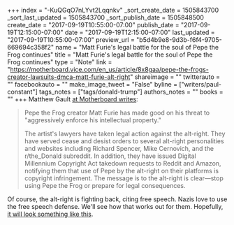 +++
index = "-KuQGqO7nLYvt2Lqqnkv"
_sort_create_date = 1505843700
_sort_last_updated = 1505843700
_sort_publish_date = 1505848500
create_date = "2017-09-19T10:55:00-07:00"
publish_date = "2017-09-19T12:15:00-07:00"
date = "2017-09-19T12:15:00-07:00"
last_updated = "2017-09-19T10:55:00-07:00"
preview_url = "b5d4b9e8-9d3b-f6f4-9705-669694c358f2"
name = "Matt Furie's legal battle for the soul of Pepe the Frog continues"
title = "Matt Furie's legal battle for the soul of Pepe the Frog continues"
type = "Note"
link = "https://motherboard.vice.com/en_us/article/8x8gaa/pepe-the-frogs-creator-lawsuits-dmca-matt-furie-alt-right"
shareimage = ""
twitterauto = ""
facebookauto = ""
make_image_tweet = "False"
byline = ["writers/paul-constant"]
tags_notes = ["tags/donald-trump"]
authors_notes = ""
books = ""
+++
Matthew Gault [at Motherboard writes](https://motherboard.vice.com/en_us/article/8x8gaa/pepe-the-frogs-creator-lawsuits-dmca-matt-furie-alt-right):

<blockquote><p>Pepe the Frog creator Matt Furie has made good on his threat to "aggressively enforce his intellectual property."</p>

<p>The artist's lawyers have taken legal action against the alt-right. They have served cease and desist orders to several alt-right personalities and websites including Richard Spencer, Mike Cernovich, and the r/the_Donald subreddit. In addition, they have issued Digital Millennium Copyright Act takedown requests to Reddit and Amazon, notifying them that use of Pepe by the alt-right on their platforms is copyright infringement. The message is to the alt-right is clear—stop using Pepe the Frog or prepare for legal consequences.</p></blockquote>

Of course, the alt-right is fighting back, citing free speech. Nazis love to use the free speech defense. We'll see how that works out for them. Hopefully, [it will look something like this](https://media.giphy.com/media/iwRJ2OyBPjwkM/giphy.gif).